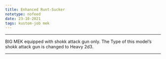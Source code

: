 ```yaml
---
title: Enhanced Runt-Sucker
notetype: nofeed
date: 23-10-2021
tags: kustom-job mek
---
```


---

BIG MEK equipped with shokk attack gun only. The Type of this model’s shokk attack gun is changed to Heavy 2d3.

---